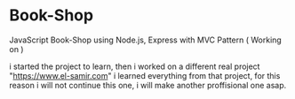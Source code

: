 # Book-Shop
JavaScript Book-Shop using Node.js, Express with MVC Pattern ( Working on )

i started the project to learn, then i worked on a different real project "https://www.el-samir.com" i learned everything from that project, for this reason 
i will not continue this one, i will make another proffisional one asap. 
